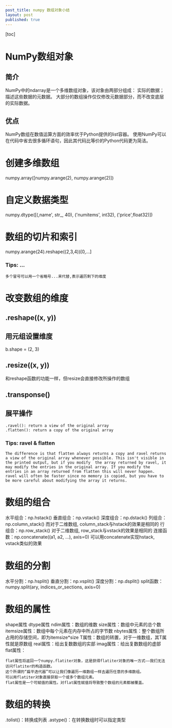 ```yaml
---
post_title: numpy 数组对象小结
layout: post
published: true
---
```

[toc]

# NumPy数组对象
## 简介
NumPy中的ndarray是一个多维数组对象，该对象由两部分组成：
    实际的数据；
    描述这些数据的元数据。
大部分的数组操作仅仅修改元数据部分，而不改变底层的实际数据。

## 优点
NumPy数组在数值运算方面的效率优于Python提供的list容器。 
使用NumPy可以在代码中省去很多循环语句，因此其代码比等价的Python代码更为简洁。


# 创建多维数组
numpy.array([numpy.arange(2), numpy.arange(2)])


# 自定义数据类型
numpy.dtype([(,name', str_, 40), ('numitems', int32), ('price',float32)])


# 数组的切片和索引
numpy.arange(24).reshape((2,3,4))[0,...]
### Tips: ... 
    多个冒号可以用一个省略号...来代替,表示遍历剩下的维度


# 改变数组的维度
## .reshape((x, y))

## 用元组设置维度
b.shape = (2, 3)

## .resize((x, y))
和reshape函数的功能一样，但resize会直接修改所操作的数组

## .transponse()

## 展平操作 
    .ravel(): return a view of the original array
    .flatten(): return a copy of the original array

### Tips: ravel & flatten
    The difference is that flatten always returns a copy and ravel returns a view of the original array whenever possible. This isn't visible in the printed output, but if you modify  the array returned by ravel, it may modify the entries in the original array. If you modify the entries in an array returned from flatten this will never happen. ravel will often be faster since no memory is copied, but you have to be more careful about modifying the array it returns.

# 数组的组合
水平组合：np.hstack()
垂直组合：np.vstack()
深度组合：np.dstack()
列组合：np.column_stack()    而对于二维数组, column_stack与hstack的效果是相同的
行组合：np.row_stack()    对于二维数组, row_stack与vstack的效果是相同的
连接函数：np.concatenate((a1, a2, ...), axis=0)    可以用concatenate实现hstack, vstack类似的效果

# 数组的分割
水平分割：np.hsplit()
垂直分割：np.vsplit()
深度分割：np.dsplit()
split函数：numpy.split(ary, indices_or_sections, axis=0)

# 数组的属性
shape属性
dtype属性
ndim属性：数组的维数
size属性：数组中元素的总个数
itemsize属性：数组中每个元素在内存中所占的字节数
nbytes属性：整个数组所占用的存储空间，即为itemsize*size
T属性：数组的转置，对于一维数组，其T属性就是原数组
real属性：给出复数数组的实部
imag属性：给出复数数组的虚部
flat属性：

    flat属性将返回一个numpy.flatiter对象，这是获得flatiter对象的唯一方式——我们无法访问flatiter的构造函数。
    这个所谓的“扁平迭代器”可以让我们像遍历一维数组一样去遍历任意的多维数组。
    可以用flatiter对象直接获取一个或多个数组元素。
    flat属性是一个可赋值的属性。对flat属性赋值将导致整个数组的元素都被覆盖。

# 数组的转换
.tolist()：转换成列表
.astype()：在转换数组时可以指定类型
